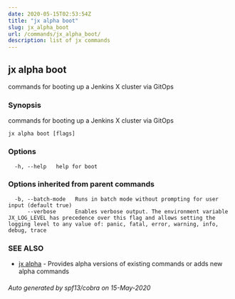 ```yaml
---
date: 2020-05-15T02:53:54Z
title: "jx alpha boot"
slug: jx_alpha_boot
url: /commands/jx_alpha_boot/
description: list of jx commands
---
```

## jx alpha boot

commands for booting up a Jenkins X cluster via GitOps

### Synopsis

commands for booting up a Jenkins X cluster via GitOps

```
jx alpha boot [flags]
```

### Options

```
  -h, --help   help for boot
```

### Options inherited from parent commands

```
  -b, --batch-mode   Runs in batch mode without prompting for user input (default true)
      --verbose      Enables verbose output. The environment variable JX_LOG_LEVEL has precedence over this flag and allows setting the logging level to any value of: panic, fatal, error, warning, info, debug, trace
```

### SEE ALSO

* [jx alpha](/commands/jx_alpha/)	 - Provides alpha versions of existing commands or adds new alpha commands

###### Auto generated by spf13/cobra on 15-May-2020
